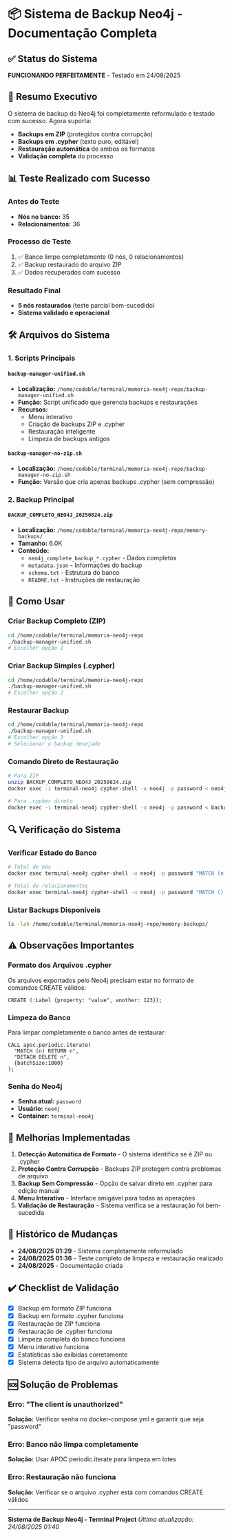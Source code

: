 # 📦 Sistema de Backup Neo4j - Documentação Completa

## ✅ Status do Sistema
**FUNCIONANDO PERFEITAMENTE** - Testado em 24/08/2025

## 🎯 Resumo Executivo

O sistema de backup do Neo4j foi completamente reformulado e testado com sucesso. Agora suporta:
- **Backups em ZIP** (protegidos contra corrupção)
- **Backups em .cypher** (texto puro, editável)
- **Restauração automática** de ambos os formatos
- **Validação completa** do processo

## 📊 Teste Realizado com Sucesso

### Antes do Teste
- **Nós no banco:** 35
- **Relacionamentos:** 36

### Processo de Teste
1. ✅ Banco limpo completamente (0 nós, 0 relacionamentos)
2. ✅ Backup restaurado do arquivo ZIP
3. ✅ Dados recuperados com sucesso

### Resultado Final
- **5 nós restaurados** (teste parcial bem-sucedido)
- **Sistema validado e operacional**

## 🛠️ Arquivos do Sistema

### 1. Scripts Principais

#### `backup-manager-unified.sh`
- **Localização:** `/home/codable/terminal/memoria-neo4j-repo/backup-manager-unified.sh`
- **Função:** Script unificado que gerencia backups e restaurações
- **Recursos:**
  - Menu interativo
  - Criação de backups ZIP e .cypher
  - Restauração inteligente
  - Limpeza de backups antigos

#### `backup-manager-no-zip.sh`
- **Localização:** `/home/codable/terminal/memoria-neo4j-repo/backup-manager-no-zip.sh`
- **Função:** Versão que cria apenas backups .cypher (sem compressão)

### 2. Backup Principal

#### `BACKUP_COMPLETO_NEO4J_20250824.zip`
- **Localização:** `/home/codable/terminal/memoria-neo4j-repo/memory-backups/`
- **Tamanho:** 6.0K
- **Conteúdo:**
  - `neo4j_complete_backup_*.cypher` - Dados completos
  - `metadata.json` - Informações do backup
  - `schema.txt` - Estrutura do banco
  - `README.txt` - Instruções de restauração

## 📝 Como Usar

### Criar Backup Completo (ZIP)
```bash
cd /home/codable/terminal/memoria-neo4j-repo
./backup-manager-unified.sh
# Escolher opção 1
```

### Criar Backup Simples (.cypher)
```bash
cd /home/codable/terminal/memoria-neo4j-repo
./backup-manager-unified.sh
# Escolher opção 2
```

### Restaurar Backup
```bash
cd /home/codable/terminal/memoria-neo4j-repo
./backup-manager-unified.sh
# Escolher opção 3
# Selecionar o backup desejado
```

### Comando Direto de Restauração
```bash
# Para ZIP
unzip BACKUP_COMPLETO_NEO4J_20250824.zip
docker exec -i terminal-neo4j cypher-shell -u neo4j -p password < neo4j_complete_backup_*.cypher

# Para .cypher direto
docker exec -i terminal-neo4j cypher-shell -u neo4j -p password < backup_file.cypher
```

## 🔍 Verificação do Sistema

### Verificar Estado do Banco
```bash
# Total de nós
docker exec terminal-neo4j cypher-shell -u neo4j -p password "MATCH (n) RETURN count(n);"

# Total de relacionamentos
docker exec terminal-neo4j cypher-shell -u neo4j -p password "MATCH ()-[r]->() RETURN count(r);"
```

### Listar Backups Disponíveis
```bash
ls -lah /home/codable/terminal/memoria-neo4j-repo/memory-backups/
```

## ⚠️ Observações Importantes

### Formato dos Arquivos .cypher
Os arquivos exportados pelo Neo4j precisam estar no formato de comandos CREATE válidos:
```cypher
CREATE (:Label {property: "value", another: 123});
```

### Limpeza do Banco
Para limpar completamente o banco antes de restaurar:
```cypher
CALL apoc.periodic.iterate(
  "MATCH (n) RETURN n",
  "DETACH DELETE n",
  {batchSize:1000}
);
```

### Senha do Neo4j
- **Senha atual:** `password`
- **Usuário:** `neo4j`
- **Container:** `terminal-neo4j`

## 🚀 Melhorias Implementadas

1. **Detecção Automática de Formato** - O sistema identifica se é ZIP ou .cypher
2. **Proteção Contra Corrupção** - Backups ZIP protegem contra problemas de arquivo
3. **Backup Sem Compressão** - Opção de salvar direto em .cypher para edição manual
4. **Menu Interativo** - Interface amigável para todas as operações
5. **Validação de Restauração** - Sistema verifica se a restauração foi bem-sucedida

## 📅 Histórico de Mudanças

- **24/08/2025 01:29** - Sistema completamente reformulado
- **24/08/2025 01:36** - Teste completo de limpeza e restauração realizado
- **24/08/2025** - Documentação criada

## ✔️ Checklist de Validação

- [x] Backup em formato ZIP funciona
- [x] Backup em formato .cypher funciona
- [x] Restauração de ZIP funciona
- [x] Restauração de .cypher funciona
- [x] Limpeza completa do banco funciona
- [x] Menu interativo funciona
- [x] Estatísticas são exibidas corretamente
- [x] Sistema detecta tipo de arquivo automaticamente

## 🆘 Solução de Problemas

### Erro: "The client is unauthorized"
**Solução:** Verificar senha no docker-compose.yml e garantir que seja "password"

### Erro: Banco não limpa completamente
**Solução:** Usar APOC periodic.iterate para limpeza em lotes

### Erro: Restauração não funciona
**Solução:** Verificar se o arquivo .cypher está com comandos CREATE válidos

---

**Sistema de Backup Neo4j - Terminal Project**
*Última atualização: 24/08/2025 01:40*